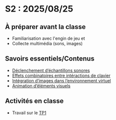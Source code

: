 # S2 : 2025/08/25


## À préparer avant la classe

* Familiarisation avec l'engin de jeu et 
* Collecte multimédia (sons, images)

## Savoirs essentiels/Contenus

* [Déclenchement d’échantillons sonores](../../03-savoirs/01/06-declenchement-sonore/)
* [Effets combinatoires entre intéractions de clavier](../../03-savoirs/01/07-effets-combinatoires/)
* [Intégration d’images dans l’environnement virtuel](../../03-savoirs/01/08-image-environnement-virtuel/)
* [Animation d’éléments visuels](../../03-savoirs/01/09-animation-elements-visuels/)

## Activités en classe

* Travail sur le [TP1](../../02-activites/01/)